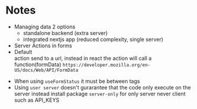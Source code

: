 # Notes
- Managing data 2 options
  - standalone backend (extra server)
  - integrated nextjs app (reduced complexity, single server)
- Server Actions in forms 
- Default <form > action send to a url, instead in react the action will call a function(formData) `https://developer.mozilla.org/en-US/docs/Web/API/FormData`
- When using `useFormStatus` it must be between <form> tags
- Using `user server` doesn't gurarantee that the code only execute on the server instead install package `server-only` for only server never client such as API_KEYS
